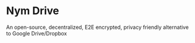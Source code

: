 # Nym Drive

An open-source, decentralized, E2E encrypted, privacy friendly alternative to Google Drive/Dropbox